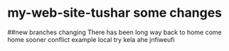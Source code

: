 # my-web-site-tushar some changes
##new branches changing
There has been long way back to home
come home sooner
conflict example
local try kela ahe
jnfiweufi
